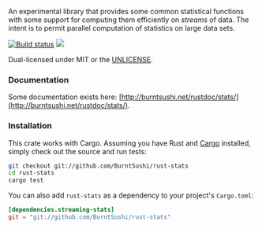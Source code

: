 An experimental library that provides some common statistical functions with
some support for computing them efficiently on *streams* of data. The intent
is to permit parallel computation of statistics on large data sets.

[![Build status](https://api.travis-ci.org/BurntSushi/rust-stats.png)](https://travis-ci.org/BurntSushi/rust-stats)
[![](http://meritbadge.herokuapp.com/streaming-stats)](https://crates.io/crates/streaming-stats)

Dual-licensed under MIT or the [UNLICENSE](http://unlicense.org).


### Documentation

Some documentation exists here:
[http://burntsushi.net/rustdoc/stats/](http://burntsushi.net/rustdoc/stats/).


### Installation

This crate works with Cargo. Assuming you have Rust and
[Cargo](http://crates.io/) installed, simply check out the source and run
tests:

```bash
git checkout git://github.com/BurntSushi/rust-stats
cd rust-stats
cargo test
```

You can also add `rust-stats` as a dependency to your project's `Cargo.toml`:

```toml
[dependencies.streaming-stats]
git = "git://github.com/BurntSushi/rust-stats"
```

